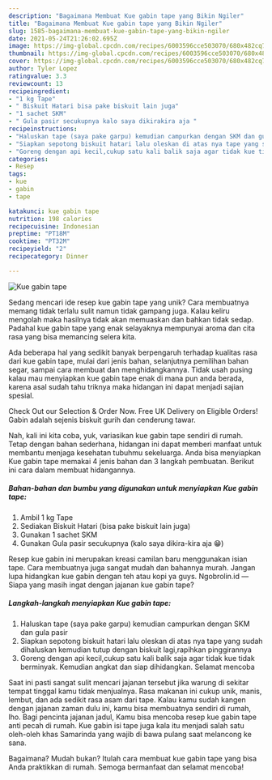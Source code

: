 ```yaml
---
description: "Bagaimana Membuat Kue gabin tape yang Bikin Ngiler"
title: "Bagaimana Membuat Kue gabin tape yang Bikin Ngiler"
slug: 1585-bagaimana-membuat-kue-gabin-tape-yang-bikin-ngiler
date: 2021-05-24T21:26:02.695Z
image: https://img-global.cpcdn.com/recipes/6003596cce503070/680x482cq70/kue-gabin-tape-foto-resep-utama.jpg
thumbnail: https://img-global.cpcdn.com/recipes/6003596cce503070/680x482cq70/kue-gabin-tape-foto-resep-utama.jpg
cover: https://img-global.cpcdn.com/recipes/6003596cce503070/680x482cq70/kue-gabin-tape-foto-resep-utama.jpg
author: Tyler Lopez
ratingvalue: 3.3
reviewcount: 13
recipeingredient:
- "1 kg Tape"
- " Biskuit Hatari bisa pake biskuit lain juga"
- "1 sachet SKM"
- " Gula pasir secukupnya kalo saya dikirakira aja "
recipeinstructions:
- "Haluskan tape (saya pake garpu) kemudian campurkan dengan SKM dan gula pasir"
- "Siapkan sepotong biskuit hatari lalu oleskan di atas nya tape yang sudah dihaluskan kemudian tutup dengan biskuit lagi,rapihkan pinggirannya"
- "Goreng dengan api kecil,cukup satu kali balik saja agar tidak kue tidak berminyak. Kemudian angkat dan siap dihidangkan. Selamat mencoba"
categories:
- Resep
tags:
- kue
- gabin
- tape

katakunci: kue gabin tape 
nutrition: 198 calories
recipecuisine: Indonesian
preptime: "PT18M"
cooktime: "PT32M"
recipeyield: "2"
recipecategory: Dinner

---
```



![Kue gabin tape](https://img-global.cpcdn.com/recipes/6003596cce503070/680x482cq70/kue-gabin-tape-foto-resep-utama.jpg)

Sedang mencari ide resep kue gabin tape yang unik? Cara membuatnya memang tidak terlalu sulit namun tidak gampang juga. Kalau keliru mengolah maka hasilnya tidak akan memuaskan dan bahkan tidak sedap. Padahal kue gabin tape yang enak selayaknya mempunyai aroma dan cita rasa yang bisa memancing selera kita.

Ada beberapa hal yang sedikit banyak berpengaruh terhadap kualitas rasa dari kue gabin tape, mulai dari jenis bahan, selanjutnya pemilihan bahan segar, sampai cara membuat dan menghidangkannya. Tidak usah pusing kalau mau menyiapkan kue gabin tape enak di mana pun anda berada, karena asal sudah tahu triknya maka hidangan ini dapat menjadi sajian spesial.

Check Out our Selection &amp; Order Now. Free UK Delivery on Eligible Orders! Gabin adalah sejenis biskuit gurih dan cenderung tawar.


Nah, kali ini kita coba, yuk, variasikan kue gabin tape sendiri di rumah. Tetap dengan bahan sederhana, hidangan ini dapat memberi manfaat untuk membantu menjaga kesehatan tubuhmu sekeluarga. Anda bisa menyiapkan Kue gabin tape memakai 4 jenis bahan dan 3 langkah pembuatan. Berikut ini cara dalam membuat hidangannya.

<!--inarticleads1-->

##### Bahan-bahan dan bumbu yang digunakan untuk menyiapkan Kue gabin tape:

1. Ambil 1 kg Tape
1. Sediakan  Biskuit Hatari (bisa pake biskuit lain juga)
1. Gunakan 1 sachet SKM
1. Gunakan  Gula pasir secukupnya (kalo saya dikira-kira aja 😁)


Resep kue gabin ini merupakan kreasi camilan baru menggunakan isian tape. Cara membuatnya juga sangat mudah dan bahannya murah. Jangan lupa hidangkan kue gabin dengan teh atau kopi ya guys. Ngobrolin.id — Siapa yang masih ingat dengan jajanan kue gabin tape? 

<!--inarticleads2-->

##### Langkah-langkah menyiapkan Kue gabin tape:

1. Haluskan tape (saya pake garpu) kemudian campurkan dengan SKM dan gula pasir
1. Siapkan sepotong biskuit hatari lalu oleskan di atas nya tape yang sudah dihaluskan kemudian tutup dengan biskuit lagi,rapihkan pinggirannya
1. Goreng dengan api kecil,cukup satu kali balik saja agar tidak kue tidak berminyak. Kemudian angkat dan siap dihidangkan. Selamat mencoba


Saat ini pasti sangat sulit mencari jajanan tersebut jika warung di sekitar tempat tinggal kamu tidak menjualnya. Rasa makanan ini cukup unik, manis, lembut, dan ada sedikit rasa asam dari tape. Kalau kamu sudah kangen dengan jajanan zaman dulu ini, kamu bisa membuatnya sendiri di rumah, lho. Bagi pencinta jajanan jadul, Kamu bisa mencoba resep kue gabin tape anti pecah di rumah. Kue gabin isi tape juga kala itu menjadi salah satu oleh-oleh khas Samarinda yang wajib di bawa pulang saat melancong ke sana. 

Bagaimana? Mudah bukan? Itulah cara membuat kue gabin tape yang bisa Anda praktikkan di rumah. Semoga bermanfaat dan selamat mencoba!
